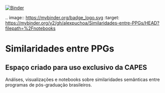 [![Binder](https://mybinder.org/badge_logo.svg)](https://mybinder.org/v2/gh/alexpuchoa/Similaridades-entre-PPGs/HEAD?filepath=%2Fnotebooks)

.. image:: https://mybinder.org/badge_logo.svg
 :target: https://mybinder.org/v2/gh/alexpuchoa/Similaridades-entre-PPGs/HEAD?filepath=%2Fnotebooks

# Similaridades entre PPGs
## Espaço criado para uso exclusivo da CAPES
Análises, visualizações e notebooks sobre similaridades semânticas entre programas de pós-graduação brasileiros.
